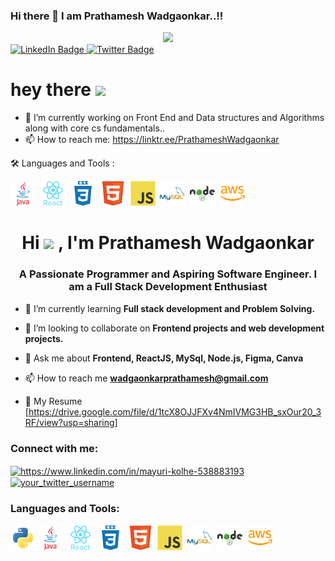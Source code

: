 ### Hi there 👋 I am Prathamesh Wadgaonkar..!!

<!--
**Wadgaonkarprathameshdeepak/Wadgaonkarprathameshdeepak** is a ✨ _special_ ✨ repository because its `README.md` (this file) appears on your GitHub profile.
-->

<div id="header" align="center">
  <img src="https://media.giphy.com/media/M9gbBd9nbDrOTu1Mqx/giphy.gif" width="100"/>
</div>

<div id="badges">
  
  <a href="https://www.linkedin.com/in/prathamesh-wadgaonkar-8b3189238/">
    <img src="https://img.shields.io/badge/LinkedIn-blue?style=for-the-badge&logo=linkedin&logoColor=white" alt="LinkedIn Badge"/>
  </a>

  <a href="https://twitter.com/Prathamesh69713">
    <img src="https://img.shields.io/badge/Twitter-blue?style=for-the-badge&logo=twitter&logoColor=white" alt="Twitter Badge"/>
  </a>
</div>

<h1 text-align: center;">
  hey there
  <img src="https://media.giphy.com/media/hvRJCLFzcasrR4ia7z/giphy.gif" width="30px"/>
</h1>


- 🔭 I’m currently working on Front End and Data structures and Algorithms along with core cs fundamentals..
- 📫 How to reach me: https://linktr.ee/PrathameshWadgaonkar

🛠️ Languages and Tools :
<div>

  <img src="https://github.com/devicons/devicon/blob/master/icons/java/java-original-wordmark.svg" title="Java" alt="Java" width="40" height="40"/>&nbsp;
  <img src="https://github.com/devicons/devicon/blob/master/icons/react/react-original-wordmark.svg" title="React" alt="React" width="40" height="40"/>&nbsp;
  <img src="https://github.com/devicons/devicon/blob/master/icons/css3/css3-plain-wordmark.svg"  title="CSS3" alt="CSS" width="40" height="40"/>&nbsp;
  <img src="https://github.com/devicons/devicon/blob/master/icons/html5/html5-original.svg" title="HTML5" alt="HTML" width="40" height="40"/>&nbsp;
  <img src="https://github.com/devicons/devicon/blob/master/icons/javascript/javascript-original.svg" title="JavaScript" alt="JavaScript" width="40" height="40"/>&nbsp;
  <img src="https://github.com/devicons/devicon/blob/master/icons/mysql/mysql-original-wordmark.svg" title="MySQL"  alt="MySQL" width="40" height="40"/>&nbsp;
  <img src="https://github.com/devicons/devicon/blob/master/icons/nodejs/nodejs-original-wordmark.svg" title="NodeJS" alt="NodeJS" width="40" height="40"/>&nbsp;
  <img src="https://github.com/devicons/devicon/blob/master/icons/amazonwebservices/amazonwebservices-plain-wordmark.svg" title="AWS" alt="AWS" width="40" height="40"/>&nbsp;
  
</div>


<h1 align="center">Hi 
  <img src="https://media.giphy.com/media/hvRJCLFzcasrR4ia7z/giphy.gif" width="30px"/>
, I'm Prathamesh Wadgaonkar</h1>
<h3 align="center">A Passionate Programmer and Aspiring Software Engineer. I am a Full Stack Development Enthusiast</h3>

- 🌱 I’m currently learning **Full stack development and Problem Solving.**

- 👯 I’m looking to collaborate on **Frontend projects and web development projects.**

- 💬 Ask me about **Frontend, ReactJS, MySql, Node.js, Figma, Canva**

- 📫 How to reach me **wadgaonkarprathamesh@gmail.com**

- 📄 My Resume [https://drive.google.com/file/d/1tcX8OJJFXv4NmIVMG3HB_sxOur20_3RF/view?usp=sharing]

<h3 align="left">Connect with me:</h3>
<p align="left">
<a href="https://linkedin.com/in/https://www.linkedin.com/in/prathamesh-wadgaonkar-8b3189238/" target="blank"><img align="center" src="https://raw.githubusercontent.com/rahuldkjain/github-profile-readme-generator/master/src/images/icons/Social/linked-in-alt.svg" alt="https://www.linkedin.com/in/mayuri-kolhe-538883193" height="30" width="40" /></a>

<a href="https://twitter.com/your_twitter_username" target="_blank">
  <img align="center" src="https://raw.githubusercontent.com/rahuldkjain/github-profile-readme-generator/master/src/images/icons/Social/twitter-alt.svg" alt="your_twitter_username" height="30" width="40" />
</a>
</p>

<h3 align="left">Languages and Tools:</h3>
<div>
  <img src="https://raw.githubusercontent.com/devicons/devicon/master/icons/python/python-original.svg" alt="python" width="40" height="40" /> 
  <img src="https://github.com/devicons/devicon/blob/master/icons/java/java-original-wordmark.svg" title="Java" alt="Java" width="40" height="40"/>&nbsp;
  <img src="https://github.com/devicons/devicon/blob/master/icons/react/react-original-wordmark.svg" title="React" alt="React" width="40" height="40"/>&nbsp;
  <img src="https://github.com/devicons/devicon/blob/master/icons/css3/css3-plain-wordmark.svg"  title="CSS3" alt="CSS" width="40" height="40"/>&nbsp;
  <img src="https://github.com/devicons/devicon/blob/master/icons/html5/html5-original.svg" title="HTML5" alt="HTML" width="40" height="40"/>&nbsp;
  <img src="https://github.com/devicons/devicon/blob/master/icons/javascript/javascript-original.svg" title="JavaScript" alt="JavaScript" width="40" height="40"/>&nbsp;
  <img src="https://github.com/devicons/devicon/blob/master/icons/mysql/mysql-original-wordmark.svg" title="MySQL"  alt="MySQL" width="40" height="40"/>&nbsp;
  <img src="https://github.com/devicons/devicon/blob/master/icons/nodejs/nodejs-original-wordmark.svg" title="NodeJS" alt="NodeJS" width="40" height="40"/>&nbsp;
  <img src="https://github.com/devicons/devicon/blob/master/icons/amazonwebservices/amazonwebservices-plain-wordmark.svg" title="AWS" alt="AWS" width="40" height="40"/>&nbsp;
  
</div>



